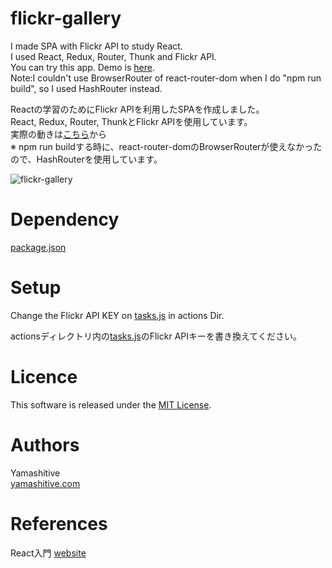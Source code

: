 # flickr-gallery

I made SPA with Flickr API to study React.  
I used React, Redux, Router, Thunk and Flickr API.  
You can try this app. Demo is [here](https://yamashitive.github.io/flickr-gallery/#/).  
Note:I couldn't use BrowserRouter of react-router-dom when I do "npm run build", so I used HashRouter instead.

Reactの学習のためにFlickr APIを利用したSPAを作成しました。  
React, Redux, Router, ThunkとFlickr APIを使用しています。  
実際の動きは[こちら](https://yamashitive.github.io/flickr-gallery/#/)から  
※ npm run buildする時に、react-router-domのBrowserRouterが使えなかったので、HashRouterを使用しています。

![flickr-gallery](resouces/flickr-gallery_430.gif)

# Dependency
[package.json](package.json)

# Setup
Change the Flickr API KEY on [tasks.js](src/actions/tasks.js) in actions Dir.

actionsディレクトリ内の[tasks.js](src/actions/tasks.js)のFlickr APIキーを書き換えてください。

# Licence
This software is released under the [MIT License](https://opensource.org/licenses/mit-license.php).

# Authors
Yamashitive  
[yamashitive.com](http://yamashitive.com)

# References
 React入門 [website](https://www.shoeisha.co.jp/book/detail/9784798153353)